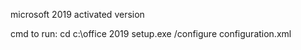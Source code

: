 microsoft 2019 activated version

cmd to run:
cd c:\office 2019
setup.exe /configure configuration.xml
